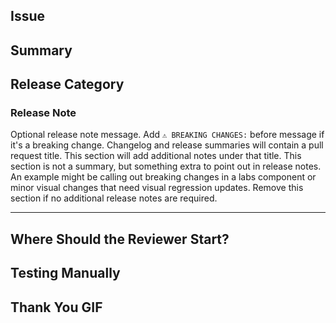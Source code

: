 ## Issue

<!-- Add an issue number and link the PR with a keyword: "Fixes", "Resolves", or "Closes" -->
<!-- Resolves #123 -->

## Summary

<!-- Give a brief description of what this PR does. -->

## Release Category

<!-- Documentation, Infrastructure, Tokens -->
<!-- For package specific changes, add package name before category: Web Tokens, Web Documentation, etc -->

### Release Note

Optional release note message. Add `⚠️ BREAKING CHANGES:` before message if it's a breaking change.
Changelog and release summaries will contain a pull request title. This section will add additional
notes under that title. This section is not a summary, but something extra to point out in release
notes. An example might be calling out breaking changes in a labs component or minor visual changes
that need visual regression updates. Remove this section if no additional release notes are
required.

---

<!-- For the reviewer -->

## Where Should the Reviewer Start?

<!-- `packages/canvas-tokens/index.ts` -->

## Testing Manually

<!-- List steps to test this locally. -->

## Thank You GIF

<!-- _Share a fun [gif](https://giphy.com) to say thanks to your reviewer:_ -->

<!-- ![](https://media.giphy.com/media/mCRJDo24UvJMA/giphy.gif) -->
